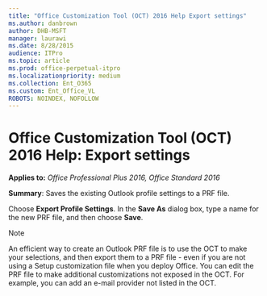 ```yaml
---
title: "Office Customization Tool (OCT) 2016 Help Export settings"
ms.author: danbrown
author: DHB-MSFT
manager: laurawi
ms.date: 8/28/2015
audience: ITPro
ms.topic: article
ms.prod: office-perpetual-itpro
ms.localizationpriority: medium
ms.collection: Ent_O365
ms.custom: Ent_Office_VL
ROBOTS: NOINDEX, NOFOLLOW
---
```


# Office Customization Tool (OCT) 2016 Help: Export settings

**Applies to:** *Office Professional Plus 2016, Office Standard 2016*

**Summary**: Saves the existing Outlook profile settings to a PRF file.
  
Choose **Export Profile Settings**. In the **Save As** dialog box, type a name for the new PRF file, and then choose **Save**. 
  
> [!NOTE]
> An efficient way to create an Outlook PRF file is to use the OCT to make your selections, and then export them to a PRF file - even if you are not using a Setup customization file when you deploy Office. You can edit the PRF file to make additional customizations not exposed in the OCT. For example, you can add an e-mail provider not listed in the OCT. 
  

